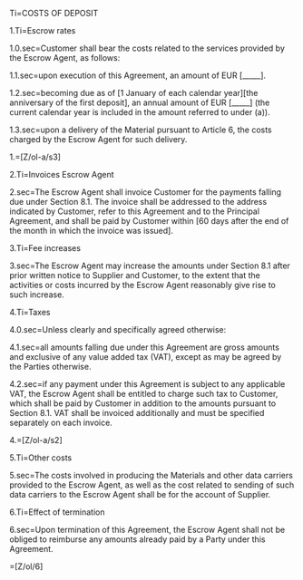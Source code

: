 Ti=COSTS OF DEPOSIT
 
1.Ti=Escrow rates
 
1.0.sec=Customer shall bear the costs related to the services provided by the Escrow Agent, as follows:
 
1.1.sec=upon execution of this Agreement, an amount of EUR [_____].
 
1.2.sec=becoming due as of [1 January of each calendar year][the anniversary of the first deposit], an annual amount of EUR [_____] (the current calendar year is included in the amount referred to under (a)).
 
1.3.sec=upon a delivery of the Material pursuant to Article 6, the costs charged by the Escrow Agent for such delivery.
 
1.=[Z/ol-a/s3]
 
2.Ti=Invoices Escrow Agent
 
2.sec=The Escrow Agent shall invoice Customer for the payments falling due under Section 8.1. The invoice shall be addressed to the address indicated by Customer, refer to this Agreement and to the Principal Agreement, and shall be paid by Customer within [60 days after the end of the month in which the invoice was issued].
 
3.Ti=Fee increases
 
3.sec=The Escrow Agent may increase the amounts under Section 8.1 after prior written notice to Supplier and Customer, to the extent that the activities or costs incurred by the Escrow Agent reasonably give rise to such increase.
 
4.Ti=Taxes
 
4.0.sec=Unless clearly and specifically agreed otherwise:
 
4.1.sec=all amounts falling due under this Agreement are gross amounts and exclusive of any value added tax (VAT), except as may be agreed by the Parties otherwise.
 
4.2.sec=if any payment under this Agreement is subject to any applicable VAT, the Escrow Agent shall be entitled to charge such tax to Customer, which shall be paid by Customer in addition to the amounts pursuant to Section 8.1. VAT shall be invoiced additionally and must be specified separately on each invoice.
 
4.=[Z/ol-a/s2]
 
5.Ti=Other costs
 
5.sec=The costs involved in producing the Materials and other data carriers provided to the Escrow Agent, as well as the cost related to sending of such data carriers to the Escrow Agent shall be for the account of Supplier.
 
6.Ti=Effect of termination
 
6.sec=Upon termination of this Agreement, the Escrow Agent shall not be obliged to reimburse any amounts already paid by a Party under this Agreement.
 
=[Z/ol/6]